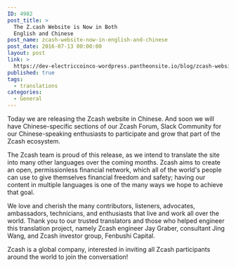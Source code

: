 ```yaml
---
ID: 4982
post_title: >
  The Z.cash Website is Now in Both
  English and Chinese
post_name: zcash-website-now-in-english-and-chinese
post_date: 2016-07-13 00:00:00
layout: post
link: >
  https://dev-electriccoinco-wordpress.pantheonsite.io/blog/zcash-website-now-in-english-and-chinese/
published: true
tags:
  - translations
categories:
  - General
---
```

<p>Today we are releasing the Zcash website in Chinese. And soon we will have Chinese-specific sections of our Zcash Forum, Slack Community for our Chinese-speaking enthusiasts to participate and grow that part of the Zcash ecosystem.</p>
<p>The Zcash team is proud of this release, as we intend to translate the site into many other languages over the coming months. Zcash aims to create an open, permissionless financial network, which all of the world's people can use to give themselves financial freedom and safety; having our content in multiple languages is one of the many ways we hope to achieve that goal.</p>
<p>We love and cherish the many contributors, listeners, advocates, ambassadors, technicians, and enthusiasts that live and work all over the world. Thank you to our trusted translators and those who helped engineer this translation project, namely Zcash engineer Jay Graber, consultant Jing Wang, and Zcash investor group, Fenbushi Capital.</p>
<p>Zcash is a global company, interested in inviting all Zcash participants around the world  to join the conversation!</p>
